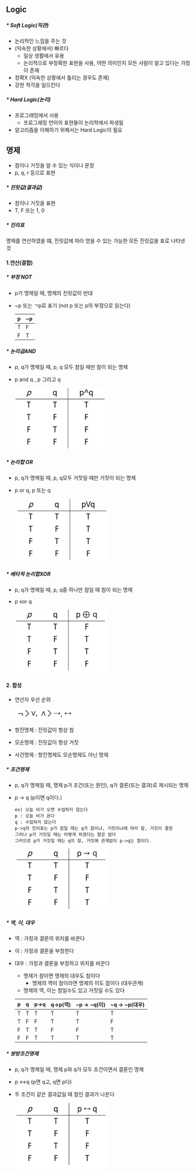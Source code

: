 ## Logic

##### * Soft Logic(직관)

- 논리적인 느낌을 주는 것
- (익숙한 상황에서) 빠르다
  - 일상 생활에서 유용
  - 논리적으로 부정확한 표현을 사용, 어떤 의미인지 모든 사람이 알고 있다는 가정이 존재
- 정확X (익숙한 상황에서 틀리는 경우도 존재)
- 강한 착각을 일으킨다



##### * Hard Logic(논리)

- 프로그래밍에서 사용
  - 프로그래밍 언어의 표현들이 논리학에서 파생됨
- 알고리즘을 이해하기 위해서는 Hard Logic이 필요



## 명제

- 참이나 거짓을 알 수 있는 식이나 문장
- p, q, r 등으로 표현



##### * 진릿값(결과값)

- 참이나 거짓을 표현
- T, F 또는 1, 0



##### * 진리표

명제를 연산하였을 떄,  진릿값에 따라 얻을 수 있는 가능한 모든 진릿값을 표로 나타낸 것



#### 1.연산(결합)

##### * 부정 NOT

- p가 명제일 때, 명제의 진릿값이 반대

- ~p 또는 ㄱp로 표기 (not p 또는 p의 부정으로 읽는다)

  | p    | ~p   |
  | ---- | ---- |
  | T    | F    |
  | F    | T    |

  

##### * 논리곱AND

- p, q가 명제일 때,  p, q 모두 참일 때만 참이 되는 명제

- p and q , p 그리고 q

  <img src="ComputerThinking.assets/image-20210928091937904.png" alt="image-20210928091937904" style="zoom:67%;" />



##### * 논리합 OR

- p, q가 명제일 때, p, q모두 거짓일 때만 거짓이 되는 명제

- p or q, p 또는 q

  <img src="ComputerThinking.assets/image-20210928092044174.png" alt="image-20210928092044174" style="zoom:67%;" />



##### * 베타적 논리합XOR

- p, q가 명제일 때, p, q중 하나만 참일 때 참이 되는 명제

- p xor q

  <img src="ComputerThinking.assets/image-20210928092145300.png" alt="image-20210928092145300" style="zoom:67%;" />



#### 2. 합성

- 연산자 우선 순위

  <img src="ComputerThinking.assets/image-20210928092529925.png" alt="image-20210928092529925" style="zoom:67%;" />

- 항진명제 : 진릿값이 항상 참
- 모순명제 : 진릿값이 항상 거짓
- 사건명제 : 항진명제도 모순명제도 아닌 명제

##### * 조건명제

- p, q가 명제일 때, 명제 p가 조건(또는 원인), q가 결론(또는 결과)로 제시되는 명제

- p -> q (p이면 q이다.)

  ```
  ex) 오늘 비가 오면 수업하지 않는다
  p : 오늘 비가 온다
  q : 수업하지 않는다
  p->q의 진리표는 p가 참일 때는 q가 참이냐, 거짓이냐에 따라 참, 거짓이 결정
  그러나 p가 거짓일 때는 어떻게 하겠다는 말은 없다
  그러므로 p가 거짓일 때는 q의 참, 거짓에 관계없이 p->q는 참이다.
  ```

  <img src="ComputerThinking.assets/image-20210928092813968.png" alt="image-20210928092813968" style="zoom:67%;" />

##### * 역, 이, 대우

- 역 :  가정과 결론의 위치를 바꾼다

- 이 : 가정과 결론을 부정한다

- 대우 : 가정과 결론을 부정하고 위치를 바꾼다

  - 명제가 참이면 명제의 대우도 참이다
    - 명제의 역이 참이라면 명제의 이도 참이다 (대우관계)
  - 명제의 역, 이는 참일수도 있고 거짓일 수도 있다

  | p    | q    | p->q | q->p(역) | ~p -> ~q(이) | ~q -> ~p(대우) |
  | ---- | ---- | ---- | -------- | ------------ | -------------- |
  | T    | T    | T    | T        | T            | T              |
  | T    | F    | F    | T        | T            | F              |
  | F    | T    | T    | F        | F            | T              |
  | F    | F    | T    | T        | T            | T              |

  

##### * 쌍방조건명제

- p, q가 명제일 때, 명제 p와 q가 모두 조건이면서 결론인 명제

- p <->q (p면 q고, q면 p다)

- 두 조건이 같은 결과값일 때 참인 결과가 나온다

  <img src="ComputerThinking.assets/image-20210928094820276.png" alt="image-20210928094820276" style="zoom:67%;" />
